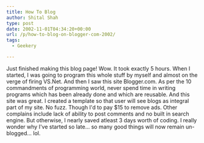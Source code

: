 ```yaml
---
title: How To Blog
author: Shital Shah
type: post
date: 2002-11-01T04:34:20+00:00
url: /p/how-to-blog-on-blogger-com-2002/
tags:
  - Geekery

---
```

Just finished making this blog page! Wow. It took exactly 5 hours. When I started, I was going to program this whole stuff by myself and almost on the verge of firing VS.Net. And then I saw this site Blogger.com. As per the 10 commandments of programming world, never spend time in writing programs which has been already done and which are reusable. And this site was great. I created a template so that user will see blogs as integral part of my site. No fuzz. Though I'd to pay $15 to remove ads. Other complains include lack of ability to post comments and no built in search engine. But otherwise, I nearly saved atleast 3 days worth of coding. I really wonder why I've started so late... so many good things will now remain un-blogged... lol.